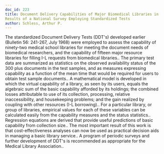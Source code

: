 ```yaml
---
doc_id: 223
title: Document Delivery Capabilities of Major Biomedical Libraries in 1968:
Results of a National Survey Employing Standardized Tests
author: Schless, Arthur P.
---
```


The standardized Document Delivery Tests (DDT's) developed earlier (Bulletin
56: 241-267, July 1968) were employed to assess the capability of ninety-two
medical school libraries for meeting the document needs of biomedical 
researchers, and the capability of fifteen major resource libraries for filling 
I-L requests from biomedical libraries.. The primary test data are summarized 
as statistics on the observed availability status of the 300 plus documents in
the test samples, and as measures expressing capability as a function of the 
mean time that would be required for users to obtain test sample documents..
A mathematical model is developed in which the virtual capability of a library,
as seen by its users, equals the algebraic sum of the basic capability afforded
by its holdings; the combined losses attributable to use of its collection, 
processing, relative inaccessibility, and housekeeping problems; and the gain
realized by coupling with other resources (I-L borrowing).. For a particular 
library, or group of libraries, empirical values for each of these variables 
can be  calculated easily from the capability measures and the status 
statistics.. Regression equations are derived that provide useful predictions 
of basic capability from collection size.. The most important result of this 
work is that cost-effectiveness analyses can now be used as practical decision 
aids in managing a basic library service.. A program of periodic surveys and 
further development of DDT's is recommended as appropriate for the Medical 
Library Association..